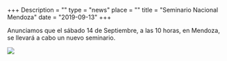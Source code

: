+++
Description = ""
type = "news"
place = ""
title = "Seminario Nacional Mendoza"
date = "2019-09-13"
+++

Anunciamos que el sábado 14 de Septiembre, a las 10 horas, en Mendoza, se llevará a cabo un nuevo seminario.

<img src="/images/events/poster_seminario_20190914.jpg" class="img-responsive center-block" />
